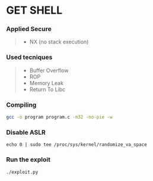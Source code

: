 # GET SHELL

### Applied Secure

> - NX (no stack execution)

### Used tecniques

> - Buffer Overflow
> - ROP
> - Memory Leak
> - Return To Libc

### Compiling

```bash
gcc -o program program.c -m32 -no-pie -w
```

### Disable ASLR

```
echo 0 | sudo tee /proc/sys/kernel/randomize_va_space
```

### Run the exploit

```bash
./exploit.py
```
